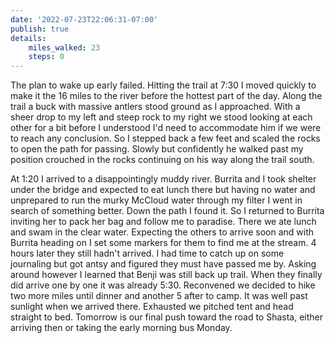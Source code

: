 ```yaml
---
date: '2022-07-23T22:06:31-07:00'
publish: true
details:
    miles_walked: 23
    steps: 0
---
```

The plan to wake up early failed. Hitting the trail at 7:30 I moved quickly to make it the 16 miles to the river before the hottest part of the day. Along the trail a buck with massive antlers stood ground as I approached. With a sheer drop to my left and steep rock to my right we stood looking at each other for a bit before I understood I'd need to accommodate him if we were to reach any conclusion. So I stepped back a few feet and scaled the rocks to open the path for passing. Slowly but confidently he walked past my position crouched in the rocks continuing on his way along the trail south.

At 1:20 I arrived to a disappointingly muddy river. Burrita and I took shelter under the bridge and expected to eat lunch there but having no water and unprepared to run the murky McCloud water through my filter I went in search of something better. Down the path I found it. So I returned to Burrita inviting her to pack her bag and follow me to paradise. There we ate lunch and swam in the clear water. Expecting the others to arrive soon and with Burrita heading on I set some markers for them to find me at the stream. 4 hours later they still hadn't arrived. I had time to catch up on some journaling but got antsy and figured they must have passed me by. Asking around however I learned that Benji was still back up trail. When they finally did arrive one by one it was already 5:30. Reconvened we decided to hike two more miles until dinner and another 5 after to camp. It was well past sunlight when we arrived there. Exhausted we pitched tent and head straight to bed. Tomorrow is our final push toward the road to Shasta, either arriving then or taking the early morning bus Monday.